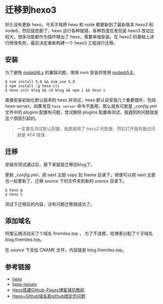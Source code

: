 # 迁移到hexo3


好久没有更新 hexo，今天手贱把 hexo 和 node 都更新到了最新版本 hexo3 和 node6，然后就悲剧了，hexo 运行各种报错，各种百度后发现是 hexo3 改动比较大，很多功能都作为插件移出了 hexo，需要单独安装。在 hexo2 的基础上进行修改失败，最后决定重新构建一个 hexo3 工程进行迁移。

<!--more-->
## 安装

为了避免 node@6.x 的兼容问题，使用 nvm 安装并使用 node@5.8。

```shell
$ nvm install 5.8 && nvm use 5.8
$ npm install -g hexo-cli
$ hexo init blog && cd blog && npm i && hexo s
```

直接安装初始化默认版本的 hexo 并测试，hexo 默认会安装几个重要插件，包括 *hexo-server*。如果发现 `hexo server` 命令不能用，那么就有可能是 *_config.yml* 文件中的 *plugins* 配置有问题，尝试删除 *plugins* 配置再测试，我遇到的问题就是这个原因引起的。

> 一定要先测试默认配置，我直接用了 hexo2 的配置，然后打开服务器访问就是 404 错误.

## 迁移
安装并测试通过后，接下来就是迁移旧blog了。

更新 *_config.yml*，把 next 主题 copy 到 theme 目录下，顺便可以把 next 主题也一起更新了。迁移 *source* 下的文件夹到新的 *source* 目录下。

```shell
$ hexo g
$ hexo s
```

测试下迁移后的内容，没有问题迁移就成功了。

## 添加域名
阿里云搞活动买了个域名 firemiles.top ， 为了不浪费，给博客分配了个子域名 blog.firemiles.top。

在 *source* 下添加 CNAME 文件，内容就是 blog.firemiles.top。

## 参考链接

- [hexo](hexo.io)
- [hexo-issues](https://github.com/hexojs/hexo/issues)
- [Hexo搭建Github-Pages博客填坑教程](http://www.jianshu.com/p/35e197cb1273)
- [Hexo+Github域名和github绑定的问题](http://www.jianshu.com/p/1d427e888dda)

